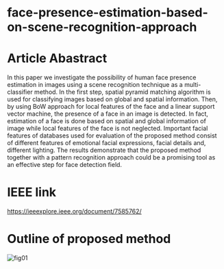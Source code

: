 # face-presence-estimation-based-on-scene-recognition-approach


# Article Abastract
In this paper we investigate the possibility of human face presence estimation in images using a scene recognition technique as a multi-classifier method. In the first step, spatial pyramid matching algorithm is used for classifying images based on global and spatial information. Then, by using BoW approach for local features of the face and a linear support vector machine, the presence of a face in an image is detected. In fact, estimation of a face is done based on spatial and global information of image while local features of the face is not neglected. Important facial features of databases used for evaluation of the proposed method consist of different features of emotional facial expressions, facial details and, different lighting. The results demonstrate that the proposed method together with a pattern recognition approach could be a promising tool as an effective step for face detection field.

# IEEE link
https://ieeexplore.ieee.org/document/7585762/


# Outline of proposed method

![fig01](https://user-images.githubusercontent.com/17087119/45882711-38dc4700-bdc4-11e8-935d-3472a9c7846d.jpg)
